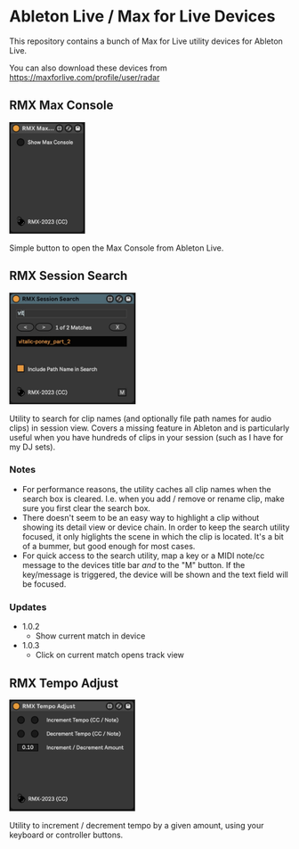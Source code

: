 # Ableton Live / Max for Live Devices

This repository contains a bunch of Max for Live utility devices for Ableton Live.

You can also download these devices from https://maxforlive.com/profile/user/radar

## RMX Max Console

<img src="images/rmx_max_console.png" height="200">

Simple button to open the Max Console from Ableton Live.


## RMX Session Search

<img src="images/rmx_session_search.png" height="200">

Utility to search for clip names (and optionally file path names for audio clips) in session view. Covers a missing feature in Ableton and is particularly useful when you have hundreds of clips in your session (such as I have for my DJ sets).

### Notes
- For performance reasons, the utility caches all clip names when the search box is cleared. I.e. when you add / remove or rename clip, make sure you first clear the search box.
- There doesn't seem to be an easy way to highlight a clip without showing its detail view or device chain. In order to keep the search utility focused, it only higlights the scene in which the clip is located. It's a bit of a bummer, but good enough for most cases.
- For quick access to the search utility, map a key or a MIDI note/cc message to the devices title bar *and* to the "M" button. If the key/message is triggered, the device will be shown and the text field will be focused.


### Updates
- 1.0.2
  - Show current match in device
- 1.0.3
  - Click on current match opens track view


## RMX Tempo Adjust

<img src="images/rmx_tempo_adjust.png" height="200">

Utility to increment / decrement tempo by a given amount, using your keyboard or controller buttons.
